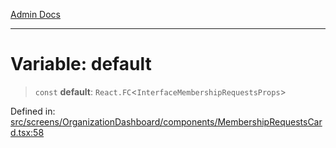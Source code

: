 [Admin Docs](/)

***

# Variable: default

> `const` **default**: `React.FC`\<`InterfaceMembershipRequestsProps`\>

Defined in: [src/screens/OrganizationDashboard/components/MembershipRequestsCard.tsx:58](https://github.com/PalisadoesFoundation/talawa-admin/blob/main/src/screens/OrganizationDashboard/components/MembershipRequestsCard.tsx#L58)
